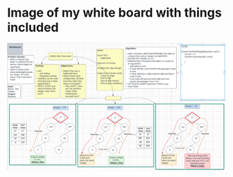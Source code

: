 # Image of my white board with things included

![img](./assets/Screen%20Shot%202022-09-02%20at%207.33.31%20PM.png)
